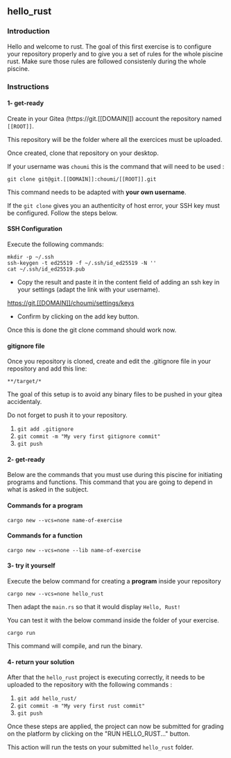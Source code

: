 ## hello_rust

### Introduction

Hello and welcome to rust.
The goal of this first exercise is to configure your repository properly and to give you a set of rules for the whole piscine rust.
Make sure those rules are followed consistenly during the whole piscine.

### Instructions

#### 1- get-ready

Create in your Gitea (https://git.[[DOMAIN]]) account the repository named `[[ROOT]]`.

This repository will be the folder where all the exercices must be uploaded.

Once created, clone that repository on your desktop.

If your username was `choumi` this is the command that will need to be used :

`git clone git@git.[[DOMAIN]]:choumi/[[ROOT]].git`

This command needs to be adapted with **your own username**.

If the `git clone` gives you an authenticity of host error, your SSH key must be configured.
Follow the steps below.

#### SSH Configuration

Execute the following commands:

```console
mkdir -p ~/.ssh
ssh-keygen -t ed25519 -f ~/.ssh/id_ed25519 -N ''
cat ~/.ssh/id_ed25519.pub
```

- Copy the result and paste it in the content field of adding an ssh key in your settings (adapt the link with your username).

[https://git.[[DOMAIN]]/choumi/settings/keys](https://git.[[DOMAIN]]/choumi/settings/keys)

- Confirm by clicking on the add key button.

Once this is done the git clone command should work now.

#### gitignore file

Once you repository is cloned,
create and edit the .gitignore file in your repository and add this line:
```console
**/target/*
```
The goal of this setup is to avoid any binary files to be pushed in your gitea accidentaly. 

Do not forget to push it to your repository.

1. `git add .gitignore`
2. `git commit -m "My very first gitignore commit"`
3. `git push`

#### 2- get-ready

Below are the commands that you must use during this piscine for initiating programs and functions. This command that you are going to depend in what is asked in the subject.

#### Commands for a program

```console
cargo new --vcs=none name-of-exercise
```

#### Commands for a function

```console
cargo new --vcs=none --lib name-of-exercise
```

#### 3- try it yourself

Execute the below command for creating a **program** inside your repository

```console
cargo new --vcs=none hello_rust
```

Then adapt the `main.rs` so that it would display `Hello, Rust!`

You can test it with the below command inside the folder of your exercise.

```console
cargo run
```
This command will compile, and run the binary. 

#### 4- return your solution

After that the `hello_rust` project is executing correctly, it needs to be uploaded to the repository with the following commands :

1. `git add hello_rust/`
2. `git commit -m "My very first rust commit"`
3. `git push`

Once these steps are applied, the project can now be submitted for grading on the platform by clicking on the "RUN HELLO_RUST..." button.

This action will run the tests on your submitted `hello_rust` folder.
